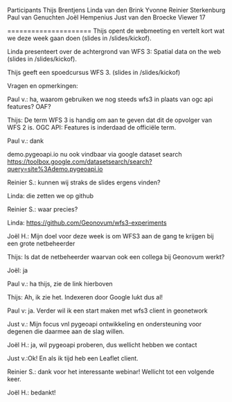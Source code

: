 Participants
 Thijs Brentjens
 Linda van den Brink
 Yvonne
 Reinier Sterkenburg
 Paul van Genuchten
 Joël Hempenius
 Just van den Broecke
 Viewer 17

=====================
Thijs opent de webmeeting en vertelt kort wat we deze week gaan doen (slides in /slides/kickof). 

Linda presenteert over de achtergrond van WFS 3: Spatial data on the web (slides in /slides/kickof). 

Thijs geeft een spoedcursus WFS 3. (slides in /slides/kickof)

Vragen en opmerkingen: 

Paul v.: ha, waarom gebruiken we nog steeds wfs3 in plaats van ogc api features? OAF?

Thijs: De term WFS 3 is handig om aan te geven dat dit de opvolger van WFS 2 is. OGC API: Features is inderdaad de officiële term. 

Paul v.: dank

demo.pygeoapi.io nu ook vindbaar via google dataset search   https://toolbox.google.com/datasetsearch/search?query=site%3Ademo.pygeoapi.io

Reinier S.: kunnen wij straks de slides ergens vinden?

Linda: die zetten we op github

Reinier S.: waar precies?

Linda: https://github.com/Geonovum/wfs3-experiments

Joël H.: Mijn doel voor deze week is om WFS3 aan de gang te krijgen bij een grote netbeheerder

Thijs: Is dat de netbeheerder waarvan ook een collega bij Geonovum werkt? 

Joël: ja

Paul v.: ha thijs, zie de link hierboven

Thijs: Ah, ik zie het. Indexeren door Google lukt dus al!

Paul v: ja. Verder wil ik een start maken met wfs3 client in geonetwork

Just v.: Mijn focus vnl pygeoapi ontwikkeling en ondersteuning voor degenen die daarmee aan de slag willen.

Joël H.: ja, wil pygeoapi proberen, dus wellicht hebben we contact

Just v.:Ok! En als ik tijd heb een Leaflet client.

Reinier S.: dank voor het interessante webinar! Wellicht tot een volgende keer.

Joël H.: bedankt!
